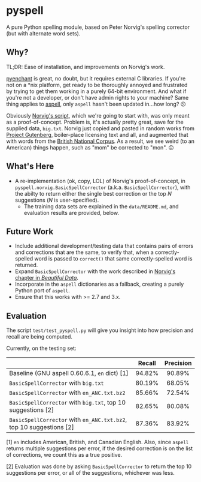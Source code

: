 pyspell
=======

A pure Python spelling module, based on Peter Norvig's spelling corrector (but with alternate word sets).

## Why?

TL;DR: Ease of installation, and improvements on Norvig's work.

[pyenchant](http://pythonhosted.org/pyenchant/) is great, no doubt, but it requires external C libraries.  If you're not on a *nix platform, get ready to be thoroughly annoyed and frustrated by trying to get them working in a purely 64-bit environment.  And what if you're not a developer, or don't have admin rights to your machine?  Same thing applies to [aspell](http://aspell.net/), only `aspell` hasn't been updated in...how long? :confused:

Obviously [Norvig's script](http://norvig.com/spell-correct.html), which we're going to start with, was only meant as a proof-of-concept.  Problem is, it's actually pretty great, save for the supplied data, `big.txt`.  Norvig just copied and pasted in random works from [Project Gutenberg](https://www.gutenberg.org/), boiler-place licensing text and all, and augmented that with words from the [British National Corpus](http://www.natcorp.ox.ac.uk/).  As a result, we see weird (to an American) things happen, such as "mom" be corrected to "mon". :confused:

## What's Here

* A re-implementation (ok, copy, LOL) of Norvig's proof-of-concept, in `pyspell.norvig.BasicSpellCorrector` (a.k.a. `BasicSpellCorrector`), with the abilty to return either the single best correction or the top _N_ suggestions (_N_ is user-specified).
    - The training data sets are explained in the `data/README.md`, and evaluation results are provided, below.

## Future Work

* Include additional development/testing data that contains pairs of errors and corrections that are the same, to verify that, when a correctly-spelled word is passed to `correct()` that same correctly-spelled word is returned.
* Expand `BasicSpellCorrector` with the work described in [Norvig's chapter in _Beautiful Data_](http://norvig.com/ngrams/).
* Incorporate in the `aspell` dictionaries as a fallback, creating a purely Python port of `aspell`.
* Ensure that this works with >= 2.7 and 3.x.

## Evaluation

The script `test/test_pyspell.py` will give you insight into how precision and recall are being computed.

<!--Currently, on the development set:

|                                                                     | Precision | Recall |
|---------------------------------------------------------------------|:---------:|:------:|
| Baseline (GNU aspell 0.60.6.1, `en` dict) [1]                       |    88.82% | 87.26% |
| `BasicSpellCorrector` with `big.txt`                                |    76.14% | 61.52% |
| `BasicSpellCorrector` with `en_ANC.txt.bz2`                         |    77.37% | 63.38% |
| `BasicSpellCorrector` with `big.txt`, top 10 suggestions [2]        |    79.66% | 75.49% |
| `BasicSpellCorrector` with `en_ANC.txt.bz2`, top 10 suggestions [2] |    80.42% | 76.10% |-->

Currently, on the testing set:

|                                                                     | Recall  | Precision |
|---------------------------------------------------------------------|:-------:|:---------:|
| Baseline (GNU aspell 0.60.6.1, `en` dict) [1]                       |  94.82% |    90.89% |
| `BasicSpellCorrector` with `big.txt`                                |  80.19% |    68.05% |
| `BasicSpellCorrector` with `en_ANC.txt.bz2`                         |  85.66% |    72.54% |
| `BasicSpellCorrector` with `big.txt`, top 10 suggestions [2]        |  82.65% |    80.08% |
| `BasicSpellCorrector` with `en_ANC.txt.bz2`, top 10 suggestions [2] |  87.36% |    83.92% |

[1] `en` includes American, British, and Canadian English.  Also, since `aspell` returns multiple suggestions per error, if the desired correction is on the list of corrections, we count this as a true positive.

[2] Evaluation was done by asking `BasicSpellCorrector` to return the top 10 suggestions per error, or all of the suggestions, whichever was less.
